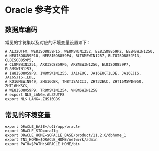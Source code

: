 Oracle 参考文件
================================================================================

## 数据库编码

常见的字符集以及对应的环境变量设置如下：

```shell
# AL32UTF8, WE8ISO8859P15, WE8MSWIN1252, EE8ISO8859P2, EE8MSWIN1250,
# NE8ISO8859P10, NEE8ISO8859P4, BLT8MSWIN1257, BLT8ISO8859P13, CL8ISO8859P5,
# CL8MSWIN1251, AR8ISO8859P6, AR8MSWIN1256, EL8ISO8859P7, EL8MSWIN1253,
# IW8ISO8859P8, IW8MSWIN1255, JA16EUC, JA16EUCTILDE, JA16SJIS, JA16SJISTILDE,
# KO16MSWIN949, ZHS16GBK, TH8TISASCII, ZHT32EUC, ZHT16MSWIN950, ZHT16HKSCS,
# WE8ISO8859P9, TR8MSWIN1254, VN8MSWIN1258
# export NLS_LANG=.AL32UTF8
export NLS_LANG=.ZHS16GBK
```

## 常见的环境变量

```shell
export ORACLE_BASE=/u01/app/oracle
export ORACLE_SID=ora11g
export ORACLE_HOME=$ORACLE_BASE/product/11.2.0/dbhome_1
export TNS_HOME=$ORACLE_HOME/network/admin
export PATH=$PATH:$ORACLE_HOME/bin
```

